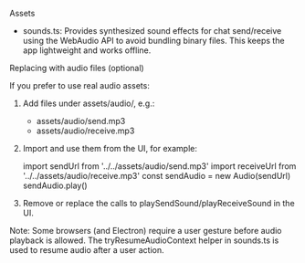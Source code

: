 Assets

- sounds.ts: Provides synthesized sound effects for chat send/receive using the WebAudio API to avoid bundling binary files. This keeps the app lightweight and works offline.

Replacing with audio files (optional)

If you prefer to use real audio assets:

1) Add files under assets/audio/, e.g.:
   - assets/audio/send.mp3
   - assets/audio/receive.mp3

2) Import and use them from the UI, for example:

   import sendUrl from '../../assets/audio/send.mp3'
   import receiveUrl from '../../assets/audio/receive.mp3'
   const sendAudio = new Audio(sendUrl)
   sendAudio.play()

3) Remove or replace the calls to playSendSound/playReceiveSound in the UI.

Note: Some browsers (and Electron) require a user gesture before audio playback is allowed. The tryResumeAudioContext helper in sounds.ts is used to resume audio after a user action.
